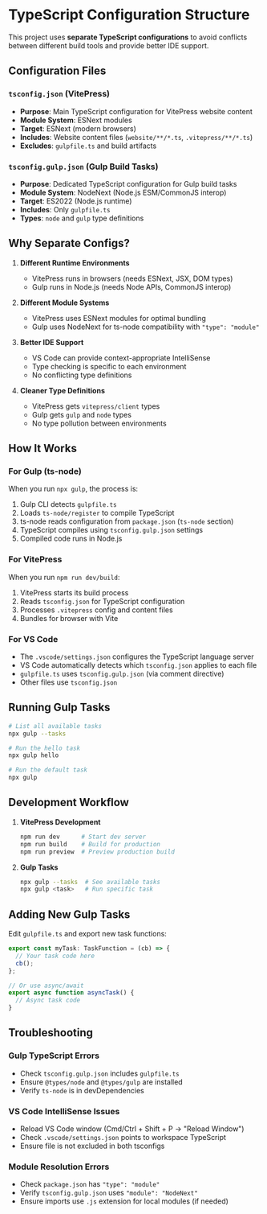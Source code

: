 # TypeScript Configuration Structure

This project uses **separate TypeScript configurations** to avoid conflicts between different build tools and provide better IDE support.

## Configuration Files

### `tsconfig.json` (VitePress)

- **Purpose**: Main TypeScript configuration for VitePress website content
- **Module System**: ESNext modules
- **Target**: ESNext (modern browsers)
- **Includes**: Website content files (`website/**/*.ts`, `.vitepress/**/*.ts`)
- **Excludes**: `gulpfile.ts` and build artifacts

### `tsconfig.gulp.json` (Gulp Build Tasks)

- **Purpose**: Dedicated TypeScript configuration for Gulp build tasks
- **Module System**: NodeNext (Node.js ESM/CommonJS interop)
- **Target**: ES2022 (Node.js runtime)
- **Includes**: Only `gulpfile.ts`
- **Types**: `node` and `gulp` type definitions

## Why Separate Configs?

1. **Different Runtime Environments**
   - VitePress runs in browsers (needs ESNext, JSX, DOM types)
   - Gulp runs in Node.js (needs Node APIs, CommonJS interop)

2. **Different Module Systems**
   - VitePress uses ESNext modules for optimal bundling
   - Gulp uses NodeNext for ts-node compatibility with `"type": "module"`

3. **Better IDE Support**
   - VS Code can provide context-appropriate IntelliSense
   - Type checking is specific to each environment
   - No conflicting type definitions

4. **Cleaner Type Definitions**
   - VitePress gets `vitepress/client` types
   - Gulp gets `gulp` and `node` types
   - No type pollution between environments

## How It Works

### For Gulp (ts-node)

When you run `npx gulp`, the process is:

1. Gulp CLI detects `gulpfile.ts`
2. Loads `ts-node/register` to compile TypeScript
3. ts-node reads configuration from `package.json` (`ts-node` section)
4. TypeScript compiles using `tsconfig.gulp.json` settings
5. Compiled code runs in Node.js

### For VitePress

When you run `npm run dev/build`:

1. VitePress starts its build process
2. Reads `tsconfig.json` for TypeScript configuration
3. Processes `.vitepress` config and content files
4. Bundles for browser with Vite

### For VS Code

- The `.vscode/settings.json` configures the TypeScript language server
- VS Code automatically detects which `tsconfig.json` applies to each file
- `gulpfile.ts` uses `tsconfig.gulp.json` (via comment directive)
- Other files use `tsconfig.json`

## Running Gulp Tasks

```bash
# List all available tasks
npx gulp --tasks

# Run the hello task
npx gulp hello

# Run the default task
npx gulp
```

## Development Workflow

1. **VitePress Development**

   ```bash
   npm run dev      # Start dev server
   npm run build    # Build for production
   npm run preview  # Preview production build
   ```

2. **Gulp Tasks**

   ```bash
   npx gulp --tasks  # See available tasks
   npx gulp <task>   # Run specific task
   ```

## Adding New Gulp Tasks

Edit `gulpfile.ts` and export new task functions:

```typescript
export const myTask: TaskFunction = (cb) => {
  // Your task code here
  cb();
};

// Or use async/await
export async function asyncTask() {
  // Async task code
}
```

## Troubleshooting

### Gulp TypeScript Errors

- Check `tsconfig.gulp.json` includes `gulpfile.ts`
- Ensure `@types/node` and `@types/gulp` are installed
- Verify `ts-node` is in devDependencies

### VS Code IntelliSense Issues

- Reload VS Code window (Cmd/Ctrl + Shift + P → "Reload Window")
- Check `.vscode/settings.json` points to workspace TypeScript
- Ensure file is not excluded in both tsconfigs

### Module Resolution Errors

- Check `package.json` has `"type": "module"`
- Verify `tsconfig.gulp.json` uses `"module": "NodeNext"`
- Ensure imports use `.js` extension for local modules (if needed)
